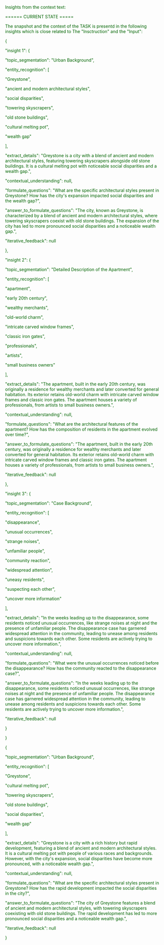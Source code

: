 
<span style='color: darkgreen;'>Insights from the context text:</span>


<span style='color: darkgreen;'>====== CURRENT STATE =====</span>

<span style='color: darkgreen;'>The snapshot and the context of the TASK is presentd in the following insights which is close related to The &quot;Insctruction&quot; and the &quot;Input&quot;:</span>

<span style='color: darkgreen;'>{</span>

<span style='color: darkgreen;'>    &quot;insight 1&quot;: {</span>

<span style='color: darkgreen;'>        &quot;topic_segmentation&quot;: &quot;Urban Background&quot;,</span>

<span style='color: darkgreen;'>        &quot;entity_recognition&quot;: [</span>

<span style='color: darkgreen;'>            &quot;Greystone&quot;,</span>

<span style='color: darkgreen;'>            &quot;ancient and modern architectural styles&quot;,</span>

<span style='color: darkgreen;'>            &quot;social disparities&quot;,</span>

<span style='color: darkgreen;'>            &quot;towering skyscrapers&quot;,</span>

<span style='color: darkgreen;'>            &quot;old stone buildings&quot;,</span>

<span style='color: darkgreen;'>            &quot;cultural melting pot&quot;,</span>

<span style='color: darkgreen;'>            &quot;wealth gap&quot;</span>

<span style='color: darkgreen;'>        ],</span>

<span style='color: darkgreen;'>        &quot;extract_details&quot;: &quot;Greystone is a city with a blend of ancient and modern architectural styles, featuring towering skyscrapers alongside old stone buildings. It is a cultural melting pot with noticeable social disparities and a wealth gap.&quot;,</span>

<span style='color: darkgreen;'>        &quot;contextual_understanding&quot;: null,</span>

<span style='color: darkgreen;'>        &quot;formulate_questions&quot;: &quot;What are the specific architectural styles present in Greystone? How has the city&#x27;s expansion impacted social disparities and the wealth gap?&quot;,</span>

<span style='color: darkgreen;'>        &quot;answer_to_formulate_questions&quot;: &quot;The city, known as Greystone, is characterized by a blend of ancient and modern architectural styles, where towering skyscrapers coexist with old stone buildings. The expansion of the city has led to more pronounced social disparities and a noticeable wealth gap.&quot;,</span>

<span style='color: darkgreen;'>        &quot;iterative_feedback&quot;: null</span>

<span style='color: darkgreen;'>    },</span>

<span style='color: darkgreen;'>    &quot;insight 2&quot;: {</span>

<span style='color: darkgreen;'>        &quot;topic_segmentation&quot;: &quot;Detailed Description of the Apartment&quot;,</span>

<span style='color: darkgreen;'>        &quot;entity_recognition&quot;: [</span>

<span style='color: darkgreen;'>            &quot;apartment&quot;,</span>

<span style='color: darkgreen;'>            &quot;early 20th century&quot;,</span>

<span style='color: darkgreen;'>            &quot;wealthy merchants&quot;,</span>

<span style='color: darkgreen;'>            &quot;old-world charm&quot;,</span>

<span style='color: darkgreen;'>            &quot;intricate carved window frames&quot;,</span>

<span style='color: darkgreen;'>            &quot;classic iron gates&quot;,</span>

<span style='color: darkgreen;'>            &quot;professionals&quot;,</span>

<span style='color: darkgreen;'>            &quot;artists&quot;,</span>

<span style='color: darkgreen;'>            &quot;small business owners&quot;</span>

<span style='color: darkgreen;'>        ],</span>

<span style='color: darkgreen;'>        &quot;extract_details&quot;: &quot;The apartment, built in the early 20th century, was originally a residence for wealthy merchants and later converted for general habitation. Its exterior retains old-world charm with intricate carved window frames and classic iron gates. The apartment houses a variety of professionals, from artists to small business owners.&quot;,</span>

<span style='color: darkgreen;'>        &quot;contextual_understanding&quot;: null,</span>

<span style='color: darkgreen;'>        &quot;formulate_questions&quot;: &quot;What are the architectural features of the apartment? How has the composition of residents in the apartment evolved over time?&quot;,</span>

<span style='color: darkgreen;'>        &quot;answer_to_formulate_questions&quot;: &quot;The apartment, built in the early 20th century, was originally a residence for wealthy merchants and later converted for general habitation. Its exterior retains old-world charm with intricate carved window frames and classic iron gates. The apartment houses a variety of professionals, from artists to small business owners.&quot;,</span>

<span style='color: darkgreen;'>        &quot;iterative_feedback&quot;: null</span>

<span style='color: darkgreen;'>    },</span>

<span style='color: darkgreen;'>    &quot;insight 3&quot;: {</span>

<span style='color: darkgreen;'>        &quot;topic_segmentation&quot;: &quot;Case Background&quot;,</span>

<span style='color: darkgreen;'>        &quot;entity_recognition&quot;: [</span>

<span style='color: darkgreen;'>            &quot;disappearance&quot;,</span>

<span style='color: darkgreen;'>            &quot;unusual occurrences&quot;,</span>

<span style='color: darkgreen;'>            &quot;strange noises&quot;,</span>

<span style='color: darkgreen;'>            &quot;unfamiliar people&quot;,</span>

<span style='color: darkgreen;'>            &quot;community reaction&quot;,</span>

<span style='color: darkgreen;'>            &quot;widespread attention&quot;,</span>

<span style='color: darkgreen;'>            &quot;uneasy residents&quot;,</span>

<span style='color: darkgreen;'>            &quot;suspecting each other&quot;,</span>

<span style='color: darkgreen;'>            &quot;uncover more information&quot;</span>

<span style='color: darkgreen;'>        ],</span>

<span style='color: darkgreen;'>        &quot;extract_details&quot;: &quot;In the weeks leading up to the disappearance, some residents noticed unusual occurrences, like strange noises at night and the presence of unfamiliar people. The disappearance case has garnered widespread attention in the community, leading to unease among residents and suspicions towards each other. Some residents are actively trying to uncover more information.&quot;,</span>

<span style='color: darkgreen;'>        &quot;contextual_understanding&quot;: null,</span>

<span style='color: darkgreen;'>        &quot;formulate_questions&quot;: &quot;What were the unusual occurrences noticed before the disappearance? How has the community reacted to the disappearance case?&quot;,</span>

<span style='color: darkgreen;'>        &quot;answer_to_formulate_questions&quot;: &quot;In the weeks leading up to the disappearance, some residents noticed unusual occurrences, like strange noises at night and the presence of unfamiliar people. The disappearance case has garnered widespread attention in the community, leading to unease among residents and suspicions towards each other. Some residents are actively trying to uncover more information.&quot;,</span>

<span style='color: darkgreen;'>        &quot;iterative_feedback&quot;: null</span>

<span style='color: darkgreen;'>    }</span>

<span style='color: darkgreen;'>}</span>

<span style='color: darkgreen;'>{</span>

<span style='color: darkgreen;'>    &quot;topic_segmentation&quot;: &quot;Urban Background&quot;,</span>

<span style='color: darkgreen;'>    &quot;entity_recognition&quot;: [</span>

<span style='color: darkgreen;'>        &quot;Greystone&quot;,</span>

<span style='color: darkgreen;'>        &quot;cultural melting pot&quot;,</span>

<span style='color: darkgreen;'>        &quot;towering skyscrapers&quot;,</span>

<span style='color: darkgreen;'>        &quot;old stone buildings&quot;,</span>

<span style='color: darkgreen;'>        &quot;social disparities&quot;,</span>

<span style='color: darkgreen;'>        &quot;wealth gap&quot;</span>

<span style='color: darkgreen;'>    ],</span>

<span style='color: darkgreen;'>    &quot;extract_details&quot;: &quot;Greystone is a city with a rich history but rapid development, featuring a blend of ancient and modern architectural styles. It is a cultural melting pot with people of various races and backgrounds. However, with the city&#x27;s expansion, social disparities have become more pronounced, with a noticeable wealth gap.&quot;,</span>

<span style='color: darkgreen;'>    &quot;contextual_understanding&quot;: null,</span>

<span style='color: darkgreen;'>    &quot;formulate_questions&quot;: &quot;What are the specific architectural styles present in Greystone? How has the rapid development impacted the social disparities in the city?&quot;,</span>

<span style='color: darkgreen;'>    &quot;answer_to_formulate_questions&quot;: &quot;The city of Greystone features a blend of ancient and modern architectural styles, with towering skyscrapers coexisting with old stone buildings. The rapid development has led to more pronounced social disparities and a noticeable wealth gap.&quot;,</span>

<span style='color: darkgreen;'>    &quot;iterative_feedback&quot;: null</span>

<span style='color: darkgreen;'>}</span>
